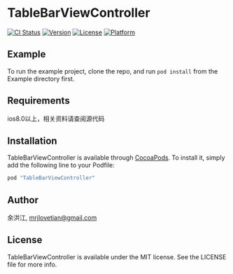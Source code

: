 # TableBarViewController

[![CI Status](http://img.shields.io/travis/mrjyuhongjiang/TableBarViewController.svg?style=flat)](https://travis-ci.org/mrjyuhongjiang/TableBarViewController)
[![Version](https://img.shields.io/cocoapods/v/TableBarViewController.svg?style=flat)](http://cocoapods.org/pods/TableBarViewController)
[![License](https://img.shields.io/cocoapods/l/TableBarViewController.svg?style=flat)](http://cocoapods.org/pods/TableBarViewController)
[![Platform](https://img.shields.io/cocoapods/p/TableBarViewController.svg?style=flat)](http://cocoapods.org/pods/TableBarViewController)

## Example

To run the example project, clone the repo, and run `pod install` from the Example directory first.

## Requirements
ios8.0以上，相关资料请查阅源代码
## Installation

TableBarViewController is available through [CocoaPods](http://cocoapods.org). To install
it, simply add the following line to your Podfile:

```ruby
pod "TableBarViewController"
```

## Author

余洪江, mrjlovetian@gmail.com

## License

TableBarViewController is available under the MIT license. See the LICENSE file for more info.


